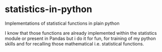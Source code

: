 # statistics-in-python

Implementations of statistical functions in plain python

I know that those functions are already implemented within the statistics module or present in Pandas but i do it for fun, for training of my python skills and for recalling those mathematical i.e. statistical functions.
